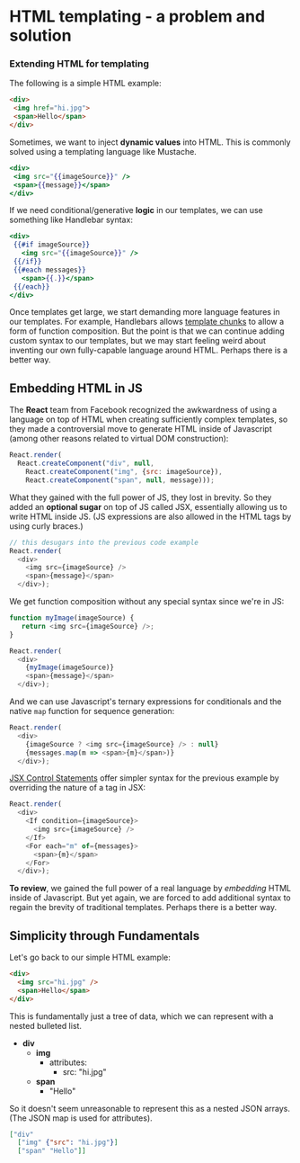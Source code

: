 # HTML templating - a problem and solution

### Extending HTML for templating

The following is a simple HTML example:

```html
<div>
 <img href="hi.jpg">
 <span>Hello</span>
</div>
```

Sometimes, we want to inject __dynamic values__ into HTML.  This is commonly solved using a templating language like Mustache.

```handlebars
<div>
 <img src="{{imageSource}}" />
 <span>{{message}}</span>
</div>
```

If we need conditional/generative __logic__ in our templates, we can use something like Handlebar syntax:

```handlebars
<div>
 {{#if imageSource}}
   <img src="{{imageSource}}" />
 {{/if}}
 {{#each messages}}
   <span>{{.}}</span>
 {{/each}}
</div>
```

Once templates get large, we start demanding more language features in our templates.  For example, Handlebars allows [template chunks](http://handlebarsjs.com/#helpers) to allow a form of function composition.  But the point is that we can continue adding custom syntax to our templates, but we may start feeling weird about inventing our own fully-capable language around HTML.  Perhaps there is a better way.

## Embedding HTML in JS

The __React__ team from Facebook recognized the awkwardness of using a language on top of HTML when creating sufficiently complex templates, so they made a controversial move to generate HTML inside of Javascript (among other reasons related to virtual DOM construction):

```javascript
React.render(
  React.createComponent("div", null,
    React.createComponent("img", {src: imageSource}),
    React.createComponent("span", null, message)));
```

What they gained with the full power of JS, they lost in brevity.  So they added an __optional sugar__ on top of JS called JSX, essentially allowing us to write HTML inside JS. (JS expressions are also allowed in the HTML tags by using curly braces.)

```javascript
// this desugars into the previous code example
React.render(
  <div>
    <img src={imageSource} />
    <span>{message}</span>
  </div>);
```

We get function composition without any special syntax since we're in JS:

```javascript
function myImage(imageSource) {
   return <img src={imageSource} />;
}

React.render(
  <div>
    {myImage(imageSource)}
    <span>{message}</span>
  </div>);
```

And we can use Javascript's ternary expressions for conditionals and the native `map` function for sequence generation:

```javascript
React.render(
  <div>
    {imageSource ? <img src={imageSource} /> : null}
    {messages.map(m => <span>{m}</span>)}
  </div>);
```

[JSX Control Statements](https://github.com/valtech-au/jsx-control-statements) offer simpler syntax for the previous example by overriding the nature of a tag in JSX:

```javascript
React.render(
  <div>
    <If condition={imageSource}>
      <img src={imageSource} />
    </If>
    <For each="m" of={messages}>
      <span>{m}</span>
    </For>
  </div>);
```

__To review__, we gained the full power of a real language by _embedding_ HTML inside of Javascript.  But yet again, we are forced to add additional syntax to regain the brevity of traditional templates.  Perhaps there is a better way.

## Simplicity through Fundamentals

Let's go back to our simple HTML example:

```html
<div>
  <img src="hi.jpg" />
  <span>Hello</span>
</div>
```

This is fundamentally just a tree of data, which we can represent with a nested bulleted list.

- __div__
  - __img__
    - attributes:
      - src: "hi.jpg"
  - __span__
    - "Hello"

So it doesn't seem unreasonable to represent this as a nested JSON arrays. (The JSON map is used for attributes).

```json
["div"
  ["img" {"src": "hi.jpg"}]
  ["span" "Hello"]]
```